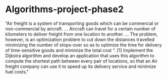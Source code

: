 # Algorithms-project-phase2
“Air freight is a system of transporting goods which can be commercial or non-commercial by 
aircraft. … Aircraft can travel for a certain number of kilometers to deliver freight from one location to 
another. ... The problem, however, is an optimization problem to cut down the distances travelled 
minimizing the number of stops-over so as to optimize the time for delivery of time-sensitive goods and 
minimize the total cost “. [1] Implement the Dijkstra algorithm and develop an application that uses this 
algorithm to compute the shortest path between every pair of locations, so that an Air freight company can 
use it to speed up its delivery service and minimize fuel costs."
